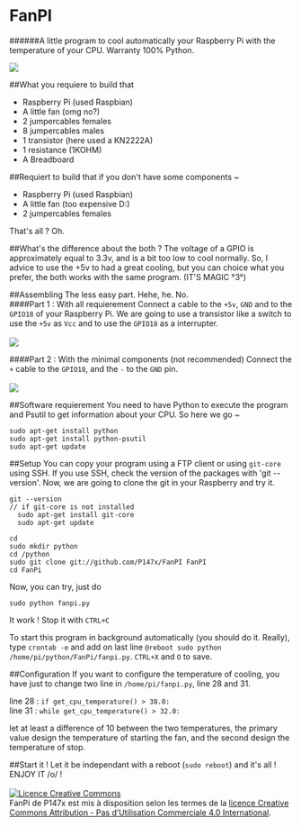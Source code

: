 # FanPI
######A little program to cool automatically your Raspberry Pi with the temperature of your CPU. Warranty 100% Python.

<img src="http://porostase.fr/upload/IMG_20150110_1828256.jpg">


##What you requiere to build that 
- Raspberry Pi (used Raspbian)
- A little fan (omg no?)
- 2 jumpercables females
- 8 jumpercables males
- 1 transistor (here used a KN2222A)
- 1 resistance (1KOHM)
- A Breadboard

##Requiert to build that if you don't have some components ~ 
- Raspberry Pi (used Raspbian)
- A little fan (too expensive D:)
- 2 jumpercables females

That's all ? Oh.

##What's the difference about the both ?
The voltage of a GPIO is approximately equal to 3.3v, and is a bit too low to cool normally. So, I advice to use the +5v to had a great cooling, but you can choice what you prefer, the both works with the same program. (IT'S MAGIC °3°)

##Assembling
The less easy part. Hehe, he. No. <br />
####Part 1 : With all requierement
Connect a cable to the `+5v`, `GND` and to the `GPIO18` of your Raspberry Pi. We are going to use a transistor like a switch to use the `+5v` as `Vcc` and to use the `GPIO18` as a interrupter.
<br /><br />
<img src="http://porostase.fr/upload/FanPi_bb.jpg">

####Part 2 : With the minimal components (not recommended)
Connect the `+` cable to the `GPIO18`, and the `-` to the `GND` pin.
<br /><br />
<img src="http://porostase.fr/upload/FanPi_bb4.jpg">

##Software requierement 
You need to have Python to execute the program and Psutil to get information about your CPU. So here we go ~

```
sudo apt-get install python
sudo apt-get install python-psutil
sudo apt-get update
```

##Setup
You can copy your program using a FTP client or using `git-core` using SSH. If you use SSH, check the version of the packages with 'git --version'. Now, we are going to clone the git in your Raspberry and try it. 
```
git --version
// if git-core is not installed
  sudo apt-get install git-core
  sudo apt-get update
  
cd 
sudo mkdir python
cd /python
sudo git clone git://github.com/P147x/FanPI FanPI
cd FanPi
```

Now, you can try, just do 
```
sudo python fanpi.py 
```
It work ! Stop it with `CTRL+C`

To start this program in background automatically (you should do it. Really), type `crontab -e` and add on last line `@reboot sudo python /home/pi/python/FanPi/fanpi.py`. `CTRL+X` and `O` to save.

##Configuration 
If you want to configure the temperature of cooling, you have just to change two line in `/home/pi/fanpi.py`, line 28 and 31.

line 28 : `if get_cpu_temperature() > 38.0:` <br />
line 31 : `while get_cpu_temperature() > 32.0:`

let at least a difference of 10 between the two temperatures, the primary value design the temperature of starting the fan, and the second design the temperature of stop. 

##Start it !
Let it be independant with a reboot (`sudo reboot`) and it's all !<br />
ENJOY IT /o/ !<br /><br />
<a rel="license" href="http://creativecommons.org/licenses/by-nc/4.0/"><img alt="Licence Creative Commons" style="border-width:0" src="https://i.creativecommons.org/l/by-nc/4.0/88x31.png" /></a><br /><span xmlns:dct="http://purl.org/dc/terms/" property="dct:title">FanPi</span> de <span xmlns:cc="http://creativecommons.org/ns#" property="cc:attributionName">P147x</span> est mis à disposition selon les termes de la <a rel="license" href="http://creativecommons.org/licenses/by-nc/4.0/">licence Creative Commons Attribution - Pas d’Utilisation Commerciale 4.0 International</a>.
